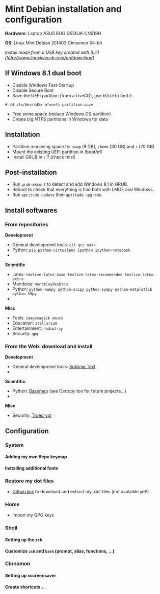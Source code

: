 Mint Debian installation and configuration
==========================================

**Hardware**: Laptop ASUS ROG G550JK-CN519H

**OS**: Linux Mint Debian 201403 Cinnamon 64-bit

*Install made from a USB key created with (Lili)[http://www.linuxliveusb.com/en/download]*

## If Windows 8.1 dual boot

- Disable Windows Fast-Startup
- Disable Secure Boot
- Save the UEFI partition (from a LiveCD), use `blkid` to find it:
```
# dd if=/dev/sdXx of=uefi-partition.save
```
- Free some space (reduce Windows OS partition)
- Create big NTFS partitions in Windows for data


## Installation

- Partition remaining space for `swap` (8 GB), `/home` (30 GB) and `/` (70 GB)
- Mount the existing UEFI partition in /boot/efi
- Install GRUB in `/` ? (check this!)


## Post-installation

- Run `grub-mkconf` to detect and add Windows 8.1 in GRUB.
- Reboot to check that everything is fine both with LMDE and Windows.
- Run `aptitude update` then `aptitude upgrade`.


## Install softwares

### From repositories

**Development**
- General development tools: `git gcc make`
- Python: `pip python-virtualenv ipython ipython-notebook`
- 
**Scientific**
- Latex: `texlive-latex-base texlive-latex-recommended texlive-latex-extra`
- Mendeley: `mendeleydesktop`
- Python: `python-numpy python-scipy python-sympy python-matplotlib python-h5py`
- 
**Misc**
- Tools: `imagemagick emacs`
- Education: `stellarium`
- Entertainment: `radiotray`
- Security: `gpg`

### From the Web: download and install

**Development**
- General development tools: [Sublime Text](http://www.sublimetext.com/3)
- 
**Scientific**
- Python: [Basemap](http://sourceforge.net/projects/matplotlib/files/matplotlib-toolkits/) (see Cartopy too for future projects...)
- 
**Misc**
- Security: [Truecrypt](https://truecrypt.ch/)


## Configuration


### System

#### Adding my own Bépo keymap

#### Installing additional fonts


### Restore my dot files

- [Github link]() to download and extract my .dot files (not avalaible yet!)


### Home

- Import my GPG keys


### Shell

#### Setting up the `zsh`

#### Customize `zsh` and `bash` (prompt, alias, functions, ...)


### Cinnamon

#### Setting up xscreensaver

#### Create shortcuts...



